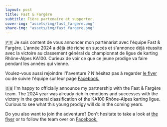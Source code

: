 ```yaml
---
layout: post
title: Fast & Fargère
subtitle: Fière partenaire et supporter.
cover-img: "assets/img/fast_fargere.png"
share-img: "assets/img/fast_fargere.png"
---
```


🇫🇷 Je suis content de vous annoncer mon partenariat avec l'équipe Fast & Fargère. L'année 2024 a déjà été riche en succès et s'annonce déjà réussite avec la victoire au classement général du championnat de ligue de karting Rhône-Alpes KA100. Curieux de voir ce que ce jeune prodige va faire pendant les années qui vienne. 

Voulez-vous aussi rejoindre l'l'aventure ? N'hésitez pas à regarder <a href="/assets/pdf/_flyer_fast_n_fargere.pdf">le flyer</a> ou de suivre l'équipe sur leur page <a href="https://www.facebook.com/profile.php?id=61551105113860">Facebook.</a>

🇬🇧 I'm happy to officially announce my partnership with the Fast & Fargère team. The 2024 year was already rich in emotions and successes with the victory in the general classification of the KA100 Rhône-Alpes karting ligue. Curious to see what this young prodigy will do in the coming years.

Do you also want to join the adventure? Don't hesitate to take a look at <a href="/assets/pdf/_flyer_fast_n_fargere.pdf">the flyer</a> or to follow the team over on <a href="https://www.facebook.com/profile.php?id=61551105113860">Facebook.</a>